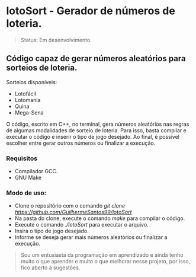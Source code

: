 # lotoSort - Gerador de números de loteria.

> Status: Em desenvolvimento. 

## Código capaz de gerar números aleatórios para sorteios de loteria.
Sorteios disponíveis: 
+ Lotofácil
+ Lotomania
+ Quina
+ Mega-Sena

O código, escrito em C++, no terminal, gera números aleatórios nas regras de algumas modalidades de sorteio de loteria. 
Para isso, basta compilar e executar o código e inserir o tipo de jogo desejado. Ao final, é possível escolher entre gerar outros números ou finalizar a execução.

### Requisitos
+ Compilador GCC.
+ GNU Make

### Modo de uso:
+ Clone o repositório com o comando *git clone https://github.com/GuilhermeSantos99/lotoSort*
+ Na pasta do clone, execute o comando *make* para compilar o código.
+ Execute o comando *./lotoSort* para executar o arquivo.
+ Insira o tipo de jogo desejado.
+ Informe se deseja gerar mais números aleatórios ou finalizar a execução.


>Sou um entusiasta da programação em aprendizado e ainda tenho muito o que aprender e muito o que melhorar nesse projeto, por isso, fico aberto à sugestões.